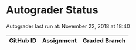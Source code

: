 # Autograder Status
Autograder last run at: November 22, 2018 at 18:40

| GitHub ID | Assignment | Graded Branch |
|-----------|------------|---------------|
